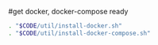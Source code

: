 #get docker, docker-compose ready
```bash
. "$CODE/util/install-docker.sh"
. "$CODE/util/install-docker-compose.sh"
```
